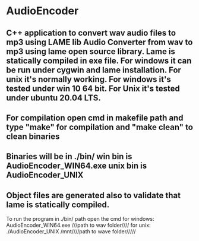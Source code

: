 # AudioEncoder
C++ application to convert wav audio files to mp3 using LAME lib
Audio Converter from wav to mp3 using lame open source library.
Lame is statically compiled in exe file.
For windows it can be run under cygwin and lame installation.
For unix it's normally working.
For windows it's tested under win 10 64 bit.
For Unix it's tested under ubuntu 20.04 LTS.
------------------------------------------------------------------
For compilation open cmd in makefile path and type "make" for compilation and "make clean" to clean binaries
------------------------------------------------------------------
Binaries will be in ./bin/
win bin is AudioEncoder_WIN64.exe
unix bin is AudioEncoder_UNIX
------------------------------------------------------------------
Object files are generated also to validate that lame is statically compiled.
------------------------------------------------------------------
To run the program
in ./bin/ path open the cmd
for windows: AudioEncoder_WIN64.exe ///path to wav folder////
for unix: ./AudioEncoder_UNIX /mnt////path to wave folder/////

